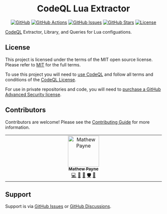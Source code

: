 <!-- markdownlint-disable -->
<div align="center">

<h1>CodeQL Lua Extractor</h1>

[![GitHub](https://img.shields.io/badge/github-%23121011.svg?style=for-the-badge&logo=github&logoColor=white)](https://github.com/GeekMasher/codeql-extractor-lua)
[![GitHub Actions](https://img.shields.io/github/actions/workflow/status/GeekMasher/codeql-extractor-lua/build.yml?style=for-the-badge)](https://github.com/GeekMasher/codeql-extractor-lua/actions/workflows/build.yml?query=branch%3Amain)
[![GitHub Issues](https://img.shields.io/github/issues/GeekMasher/codeql-extractor-lua?style=for-the-badge)](https://github.com/GeekMasher/codeql-extractor-lua/issues)
[![GitHub Stars](https://img.shields.io/github/stars/GeekMasher/codeql-extractor-lua?style=for-the-badge)](https://github.com/GeekMasher/codeql-extractor-lua)
[![License](https://img.shields.io/github/license/Ileriayo/markdown-badges?style=for-the-badge)](./LICENSE)

</div>
<!-- markdownlint-restore -->

[CodeQL][codeql] Extractor, Library, and Queries for Lua configuations.

## License

This project is licensed under the terms of the MIT open source license.
Please refer to [MIT](./LICENSE.md) for the full terms.

To use this project you will need to [use CodeQL][codeql] and follow all terms and conditions of the [CodeQL License][codeql-license].

For use in private repositories and code, you will need to [purchase a GitHub Advanced Security license][advanced-security].

## Contributors

Contributors are welcome! Please see the [Contributing Guide](CONTRIBUTING.md) for more information.

<!-- ALL-CONTRIBUTORS-LIST:START - Do not remove or modify this section -->
<!-- prettier-ignore-start -->
<!-- markdownlint-disable -->
<table>
  <tbody>
    <tr>
      <td align="center" valign="top" width="10%"><a href="https://geekmasher.dev"><img src="https://avatars.githubusercontent.com/u/2772944?v=3?s=100" width="100px;" alt="Mathew Payne"/><br /><sub><b>Mathew Payne</b></sub></a><br /><a href="https://github.com/GeekMasher/codeql-extractor-lua/commits?author=geekmasher" title="Code">💻</a> <a href="#research-geekmasher" title="Research">🔬</a> <a href="#maintenance-geekmasher" title="Maintenance">🚧</a> <a href="#security-geekmasher" title="Security">🛡️</a> <a href="#ideas-geekmasher" title="Ideas, Planning, & Feedback">🤔</a></td>
    </tr>
  </tbody>
</table>

<!-- markdownlint-restore -->
<!-- prettier-ignore-end -->

<!-- ALL-CONTRIBUTORS-LIST:END -->

## Support

Support is via [GitHub Issues][issues] or [GitHub Discussions][discussions].

<!-- Resources -->

[issues]: https://github.com/GeekMasher/codeql-extractor-lua/issues
[discussions]: https://github.com/GeekMasher/codeql-extractor-lua/discussions
[codeql]: https://codeql.github.com/
[codeql-license]: https://github.com/github/codeql-cli-binaries/blob/main/LICENSE.md
[advanced-security]: https://github.com/features/security
